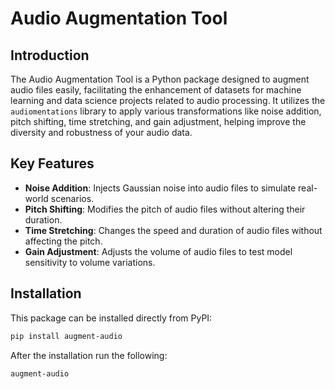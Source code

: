 # Audio Augmentation Tool

## Introduction
The Audio Augmentation Tool is a Python package designed to augment audio files easily, facilitating the enhancement of datasets for machine learning and data science projects related to audio processing. It utilizes the `audiomentations` library to apply various transformations like noise addition, pitch shifting, time stretching, and gain adjustment, helping improve the diversity and robustness of your audio data.

## Key Features
- **Noise Addition**: Injects Gaussian noise into audio files to simulate real-world scenarios.
- **Pitch Shifting**: Modifies the pitch of audio files without altering their duration.
- **Time Stretching**: Changes the speed and duration of audio files without affecting the pitch.
- **Gain Adjustment**: Adjusts the volume of audio files to test model sensitivity to volume variations.

## Installation
This package can be installed directly from PyPI:

```bash
pip install augment-audio
```
After the installation run the following:
```bash
augment-audio
```